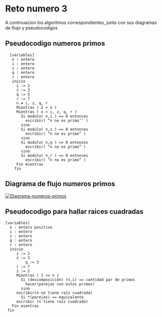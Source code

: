 Reto numero 3
=============

A continuacion los algoritmos correspondientes, junto con sus diagramas de flujo y pseudocodigos

Pseudocodigo numeros primos
-------------

      [variables]
       n : entero
       i : entero
       z : entero
       q : entero
       r : entero
       inicio
         i := 2
         z := 3
         q := 5
         r := 7
         n ≠ i, z, q, r
         Mientras ( 2 < n )
         Mientras ( n > i, z, q, r )
           Si modulo( n,i ) == 0 entonces
             escribir( “n no es primo’’ )
           sino
           Si modulo( n,z ) == 0 entonces
             escribir( “n no es primo” )
           sino
           Si modulo( n,q ) == 0 entonces
             escribir( “n no es primo” )
           sino
           Si modulo( n,r ) == 0 entonces
             escribir( “n no es primo” )
         Fin mientras
        fin
       
Diagrama  de flujo numeros primos
-------------

<a href='https://postimg.cc/94qg8MxB' target='_blank'><img src='https://i.postimg.cc/yNfqN3c2/Diagrama-numeros-primos.png' border='0' alt='Diagrama-numeros-primos'/></a>   

Pseudocodigo para hallar raices cuadradas
-------------

    [variables]
	  n : entero positivo
	  i : entero
	  z : entero
	  q : entero
	  r : entero
	  inicio
	     i := 2
	     z := 3
             q := 5
	     r := 7
	     i := 2
	     Mientras ( 2 <= n ) 
	       Si (descomposición) (n,i) == cantidad par de primos
	         hacer(parejas con estos primos)
	       sino
		 escribir(n no tiene raíz cuadrada)
	       Si *(parejas) == equivalente
		 escribir (n tiene raíz cuadrada)
       Fin mientras
     fin

